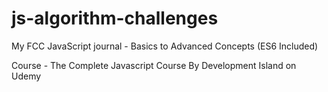 # js-algorithm-challenges
My FCC JavaScript journal - Basics to Advanced Concepts (ES6 Included)

Course - The Complete Javascript Course By Development Island on Udemy
